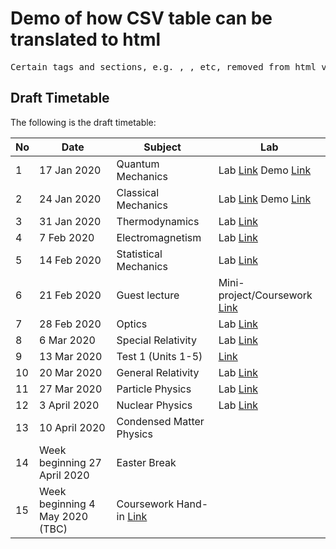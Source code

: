 


<H1> Demo of how CSV table can be translated to html </H1>

<pre>
Certain tags and sections, e.g. <body>, <html>, etc, removed from html version and used for readme.md.
</pre>

## Draft Timetable

<p>The following is the draft timetable:</p>
<table>
        <thead>
            <tr>
                <th>No</th>
                <th>Date</th>
                <th>Subject</th>
                <th>Lab</th>
            </tr>
        </thead>

<tbody>
            <tr>
                <td>1</td>
                <td>17 Jan 2020</td>
                <td>Quantum Mechanics</td>
                <td>Lab <a href="https://ursa.com/lab01.pdf">Link</a> Demo <a href="https://www.youtube.com/watch?v=Lm9SZf2XFCc">Link</a></td>
            </tr>
            <tr>
                <td>2</td>
                <td>24 Jan 2020</td>
                <td>Classical Mechanics</td>
                <td>Lab <a href="https://ursa.com/lab02.pdf">Link</a> Demo <a href="https://www.youtube.com/watch?v=83QCm3LkuEg">Link</a></td>
            </tr>
            <tr>
                <td>3</td>
                <td>31 Jan 2020</td>
                <td>Thermodynamics</td>
                <td>Lab <a href="https://ursa.com/lab03.pdf">Link</a></td>
            </tr>
            <tr>
                <td>4</td>
                <td>7 Feb 2020</td>
                <td>Electromagnetism</td>
                <td>Lab <a href="https://ursa.com/lab04.pdf">Link</a></td>
            </tr>
            <tr>
                <td>5</td>
                <td>14 Feb 2020</td>
                <td>Statistical Mechanics</td>
                <td>Lab <a href="https://ursa.com/lab05.pdf">Link</a></td>
            </tr>
            <tr>
                <td>6</td>
                <td>21 Feb 2020</td>
                <td>Guest lecture</td>
                <td>Mini-project/Coursework <a href="https://ursa.com/mini_project.pdf">Link</a></td>
            </tr>
            <tr>
                <td>7</td>
                <td>28 Feb 2020</td>
                <td>Optics</td>
                <td>Lab <a href="https://ursa.com/lab06.pdf">Link</a></td>
            </tr>
            <tr>
                <td>8</td>
                <td>6 Mar 2020</td>
                <td>Special Relativity</td>
                <td>Lab <a href="https://ursa.com/lab07.pdf">Link</a></td>
            </tr>
            <tr>
                <td>9</td>
                <td>13 Mar 2020</td>
                <td>Test 1 (Units 1-5)</td>
                <td><a href="https://ursa.com/test01.pdf">Link</a></td>
            </tr>
            <tr>
                <td>10</td>
                <td>20 Mar 2020</td>
                <td>General Relativity</td>
                <td>Lab <a href="https://ursa.com/lab08.pdf">Link</a></td>
            </tr>
            <tr>
                <td>11</td>
                <td>27 Mar 2020</td>
                <td>Particle Physics</td>
                <td>Lab <a href="https://ursa.com/lab09.pdf">Link</a></td>
            </tr>
            <tr>
                <td>12</td>
                <td>3 April 2020</td>
                <td>Nuclear Physics</td>
                <td>Lab <a href="https://ursa.com/lab10.pdf">Link</a></td>
            </tr>
            <tr>
                <td>13</td>
                <td>10 April 2020</td>
                <td>Condensed Matter Physics</td>
                <td></td>
            </tr>
            <tr>
                <td>14</td>
                <td>Week beginning 27 April 2020</td>
                <td>Easter Break</td>
                <td></td>
            </tr>
            <tr>
                <td>15</td>
                <td>Week beginning 4 May 2020 (TBC)</td>
                <td>Coursework Hand-in <a href="https://ursa.com/coursework.pdf">Link</a></td>
                <td></td>
            </tr>

</tbody>
</table>

